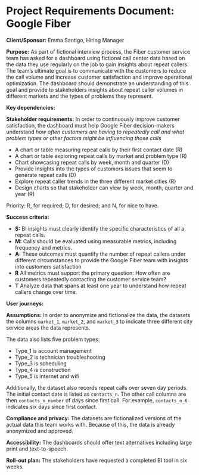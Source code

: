 # Project Requirements Document: Google Fiber

**Client/Sponsor:** Emma Santigo, Hiring Manager

**Purpose:**  As part of fictional interview process, the Fiber customer service team has asked for a dashboard using fictional call center data based on the  data they use regularly on the job to gain insights about repeat callers.  The team’s ultimate goal is to communicate with the customers to reduce the call volume and increase customer satisfaction and improve operational optimization. The dashboard should demonstrate an understanding  of this goal and provide to stakeholders insights about repeat caller volumes in different markets and the types of problems they represent.

**Key dependencies:** 

**Stakeholder requirements:**  In order to  continuously improve customer satisfaction, the dashboard must help Google Fiber decision-makers understand *how often customers are having to repeatedly call and what problem types or other factors might be influencing those calls*

- A chart or table measuring repeat calls by their first contact date (R)
- A chart  or table exploring repeat calls by market and problem type (R)
- Chart showcasing repeat calls by week, month and quarter (D)
- Provide insights into the types of customers issues that seem to generate repeat calls (D)
- Explore repeat caller trends in the three different market cities (R)
- Design charts so that stakeholder can view by week, month, quarter and year (R)

Priority: R, for required; D, for desired; and N, for nice to have.

**Success criteria:** 

- **S:** BI insights must clearly identify the specific characteristics of all a repeat calls.
- **M:** Calls should be evaluated using measurable metrics, including frequency and metrics.
- **A:** These outcomes must quantify the number of repeat callers under different circumstances to provide the Google Fiber team with insights into customers satisfaction
- **R** All metrics must support the primary question: How often are customers repeatedly contacting the customer service team?
- **T** Analyze data that spans at least one year to understand how repeat callers change over time. 

**User journeys:**  

**Assumptions:** In order to anonymize and fictionalize the data, the datasets the columns `market_1`, `market_2`, and `market_3` to indicate three different city service areas the data represents.

The data also lists five problem types:

- Type_1 is account management
- Type_2 is technician troubleshooting
- Type_3 is scheduling
- Type_4 is construction
- Type_5 is internet and wifi

Additionally, the dataset also records repeat calls over seven day periods. The initial contact date is listed as `contacts_n`. The other call columns are then `contacts_n_number` of days since first call. For example, `contacts_n_6` indicates six days since first contact.

**Compliance and privacy:** The datasets are fictionalized versions of the actual data this team works with. Because of this, the data is already anonymized and approved.

**Accessibility:** The dashboards should offer text alternatives including large print and text-to-speech.

**Roll-out plan:** The stakeholders have requested a completed BI tool in six weeks.
